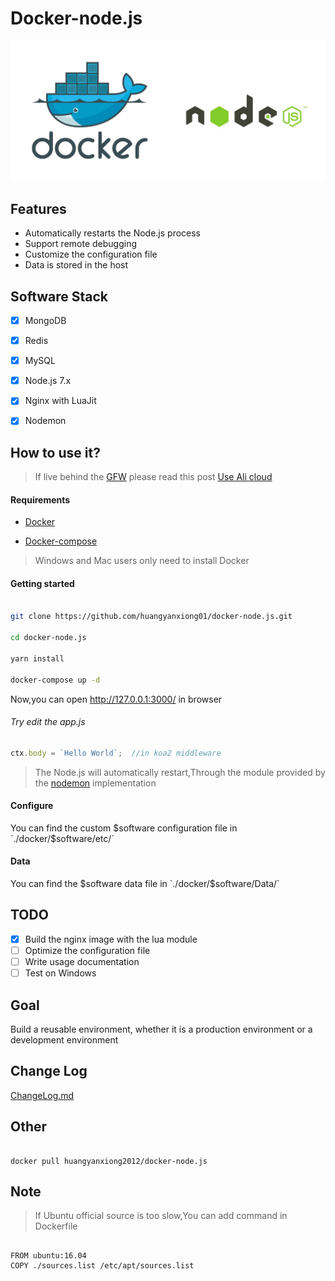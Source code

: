 # Docker-node.js

![nodejsanddocker](./images/nodejsanddocker.jpeg)

## Features

- Automatically restarts the Node.js process
- Support remote debugging
- Customize the configuration file
- Data is stored in the host

 
## Software Stack
- [x] MongoDB
- [x] Redis
- [x] MySQL
- [x] Node.js 7.x
- [x] Nginx with LuaJit
- [x] Nodemon


## How to use it?

>If live behind the [GFW](https://zh.wikipedia.org/zh-hans/%E9%98%B2%E7%81%AB%E9%95%BF%E5%9F%8E) please read this post [Use Ali cloud](http://www.myfreax.com/use-aliyun-mirror-acceleration-on-docker/)


#### Requirements

- [Docker](https://www.docker.com/)

- [Docker-compose](https://github.com/docker/compose/releases)

>Windows and Mac users only need to install Docker

#### Getting started

```bash

git clone https://github.com/huangyanxiong01/docker-node.js.git

cd docker-node.js

yarn install

docker-compose up -d
```
Now,you can open http://127.0.0.1:3000/ in browser

###### Try edit the app.js

```js
ctx.body = `Hello World`;  //in koa2 middleware
```
>The Node.js will automatically restart,Through the module provided by the [nodemon](https://github.com/remy/nodemon) implementation


#### Configure 

You can find the custom $software configuration file in `./docker/$software/etc/`


#### Data

You can find the  $software data file in `./docker/$software/Data/`

## TODO

- [x] Build the nginx image with the lua module
- [ ] Optimize the configuration file
- [ ] Write usage documentation
- [ ] Test on Windows

## Goal
Build a reusable environment, whether it is a production environment or a development environment




## Change Log
[ChangeLog.md](ChangeLog.md)



## Other

```

docker pull huangyanxiong2012/docker-node.js

```



## Note

> If Ubuntu official source is too slow,You can add command in Dockerfile

```

FROM ubuntu:16.04
COPY ./sources.list /etc/apt/sources.list

```